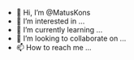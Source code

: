 - 👋 Hi, I’m @MatusKons
- 👀 I’m interested in ...
- 🌱 I’m currently learning ...
- 💞️ I’m looking to collaborate on ...
- 📫 How to reach me ...

<!---
MatusKons/MatusKons is a ✨ special ✨ repository because its `README.md` (this file) appears on your GitHub profile.
You can click the Preview link to take a look at your changes.
--->
